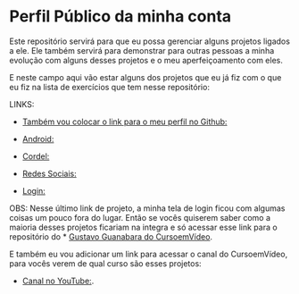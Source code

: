 # Perfil Público da minha conta

Este repositório servirá para que eu possa gerenciar alguns projetos ligados a ele. Ele também servirá para demonstrar para outras pessoas a minha evolução com alguns desses projetos e o meu aperfeiçoamento com eles.

E neste campo aqui vão estar alguns dos projetos que eu já fiz com o que eu fiz na lista de exercícios que tem nesse repositório:

LINKS:

* [Também vou colocar o link para o meu perfil no Github:](https://github.com/pedrohaherzog-2005)

* [Android:](https://pedrohaherzog-2005.github.io/site-android/)

* [Cordel:](https://pedrohaherzog-2005.github.io/Projeto-Cordel/)

* [Redes Sociais:](https://pedrohaherzog-2005.github.io/Projeto-RSocial/)

* [Login:](https://pedrohaherzog-2005.github.io/Projeto-login/)

OBS: Nesse último link de projeto, a minha tela de login ficou com algumas coisas um pouco fora do lugar. Então se vocês quiserem saber como a maioria desses projetos ficariam na integra e só acessar esse link para o repositório do * [Gustavo Guanabara do CursoemVídeo](https://gustavoguanabara.github.io/).

E também eu vou adicionar um link para acessar o canal do CursoemVídeo, para vocês verem de qual curso são esses projetos:

* [Canal no YouTube:](https://www.youtube.com/cursoemvideo).
 
